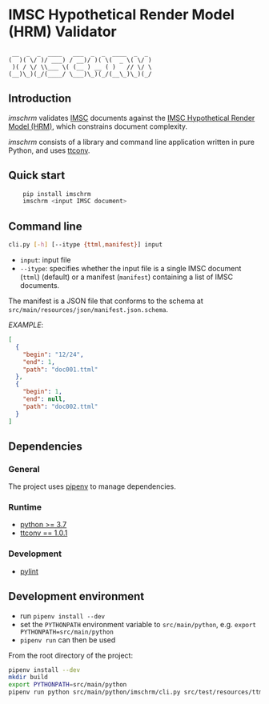 # IMSC Hypothetical Render Model (HRM) Validator

     __  _  _  ____   ___  _  _  ____  _  _ 
    (  )( \/ )/ ___) / __)/ )( \(  _ \( \/ )
     )( / \/ \\___ \( (__ ) __ ( )   // \/ \
    (__)\_)(_/(____/ \___)\_)(_/(__\_)\_)(_/

## Introduction

_imschrm_ validates [IMSC](https://www.w3.org/TR/ttml-imsc1.1) documents against the [IMSC Hypothetical Render Model
(HRM)](https://www.w3.org/TR/ttml-imsc1.1/#hypothetical-render-model), which constrains document complexity.

_imschrm_ consists of a library and command line application written in pure Python, and uses
[ttconv](https://github.com/sandflow/ttconv).

## Quick start

```sh
    pip install imschrm
    imschrm <input IMSC document>
```

## Command line

```sh
cli.py [-h] [--itype {ttml,manifest}] input
```

* `input`: input file
* `--itype`: specifies whether the input file is a single IMSC document (`ttml`) (default) or a manifest (`manifest`) containing a
  list of IMSC documents.

The manifest is a JSON file that conforms to the schema at `src/main/resources/json/manifest.json.schema`.

_EXAMPLE_:

```json
[
  {
    "begin": "12/24",
    "end": 1,
    "path": "doc001.ttml"
  },
  {
    "begin": 1,
    "end": null,
    "path": "doc002.ttml"
  }
]
```

## Dependencies

### General

The project uses [pipenv](https://pypi.org/project/pipenv/) to manage dependencies.

### Runtime

* [python >= 3.7](https://python.org)
* [ttconv == 1.0.1](https://github.com/sandflow/ttconv)

### Development

* [pylint](https://pypi.org/project/pylint/)

## Development environment

* run `pipenv install --dev`
* set the `PYTHONPATH` environment variable to `src/main/python`, e.g. `export PYTHONPATH=src/main/python`
* `pipenv run` can then be used

From the root directory of the project:

```sh
pipenv install --dev
mkdir build
export PYTHONPATH=src/main/python
pipenv run python src/main/python/imschrm/cli.py src/test/resources/ttml/fail001.ttml
```

